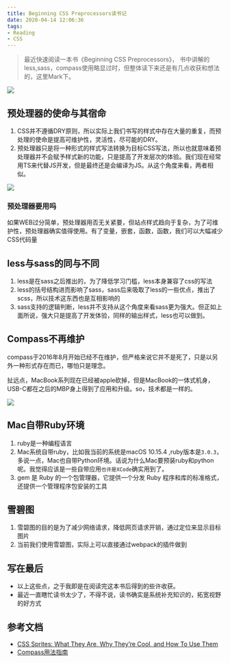 ```yaml
---
title: Beginning CSS Preprocessors读书记
date: 2020-04-14 12:06:36
tags:
- Reading
- CSS
---
```

> 最近快速阅读一本书《Beginning CSS Preprocessors》， 书中讲解的less,sass，compass使用略显过时，但整体读下来还是有几点收获和想法的，这里Mark下。

![](http://static.1991421.cn/2020/2020-04-14-174815.png)

##  预处理器的使命与其宿命

1. CSS并不遵循DRY原则，所以实际上我们书写的样式中存在大量的重复，而预处理的使命是提高可维护性，灵活性，尽可能的DRY。
2. 预处理器只是将一种形式的样式写法转换为目标CSS写法，所以也就意味着预处理器并不会赋予样式新的功能，只是提高了开发层次的体验。我们现在经常用TS来代替JS开发，但是最终还是会编译为JS。从这个角度来看，两者相似。

![](http://static.1991421.cn/2020/2020-04-14-183611.png)

### 预处理器要用吗
如果WEB过分简单，预处理器用否无关紧要，但站点样式趋向于复杂，为了可维护性，预处理器确实值得使用。有了变量，嵌套，函数，函数，我们可以大幅减少CSS代码量

## less与sass的同与不同
1. less是在sass之后推出的，为了降低学习门槛，less本身兼容了css的写法
2. less的括号结构进而影响了sass，sass后来吸取了less的一些优点，推出了scss，所以技术这东西也是互相影响的
3. sass支持的逻辑判断，less并不支持从这个角度来看sass更为强大。但正如上面所说，强大只是提高了开发体验，同样的输出样式，less也可以做到。

## Compass不再维护
compass于2016年8月开始已经不在维护，但严格来说它并不是死了，只是以另外一种形式存在而已，哪怕只是理念。

扯远点，MacBook系列现在已经被apple砍掉，但是MacBook的一体式机身，USB-C都在之后的MBP身上得到了应用和升级。so，技术都是一样的。

![](http://static.1991421.cn/2020/2020-04-14-221308.png)

## Mac自带Ruby环境

1. ruby是一种编程语言
2.  Mac系统自带ruby，比如我当前的系统是macOS 10.15.4 ,ruby版本是`3.0.3`，多说一点，Mac也自带Python环境。话说为什么Mac要预装ruby和python呢。我觉得应该是一些自带应用`也许是XCode`确实用到了。
3. gem 是 Ruby 的一个包管理器，它提供一个分发 Ruby 程序和库的标准格式，还提供一个管理程序包安装的工具

## 雪碧图

1. 雪碧图的目的是为了减少网络请求，降低网页请求开销，通过定位来显示目标图片
2. 当前我们使用雪碧图，实际上可以直接通过webpack的插件做到


## 写在最后
- 以上这些点，之于我即是在阅读完这本书后得到的些许收获。
- 最近一直瞎忙读书太少了，不得不说，读书确实是系统补充知识的，拓宽视野的好方式

## 参考文档
- [CSS Sprites: What They Are, Why They’re Cool, and How To Use Them](https://css-tricks.com/css-sprites/)
- [Compass用法指南](https://www.ruanyifeng.com/blog/2012/11/compass.html)